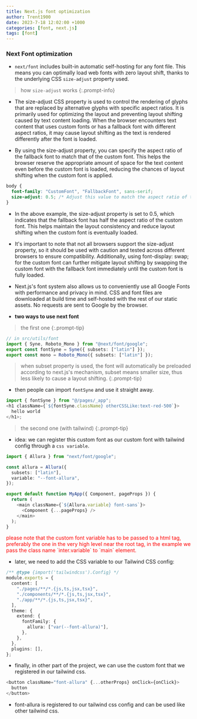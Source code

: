 ```yaml
---
title: Next.js font optimization
author: Trent1900
date: 2023-7-18 12:02:00 +1000
categories: [font, next.js]
tags: [font]
---
```


### Next Font optimization

- `next/font` includes built-in automatic self-hosting for any font file. This means you can optimally load web fonts with zero layout shift, thanks to the underlying CSS `size-adjust` property used.

> how `size-adjust` works <!-- prettier-ignore -->
{:.prompt-info}

- The size-adjust CSS property is used to control the rendering of glyphs that are replaced by alternative glyphs with specific aspect ratios. It is primarily used for optimizing the layout and preventing layout shifting caused by text content loading. When the browser encounters text content that uses custom fonts or has a fallback font with different aspect ratios, it may cause layout shifting as the text is rendered differently after the font is loaded.

- By using the size-adjust property, you can specify the aspect ratio of the fallback font to match that of the custom font. This helps the browser reserve the appropriate amount of space for the text content even before the custom font is loaded, reducing the chances of layout shifting when the custom font is applied.

```css
body {
  font-family: "CustomFont", "FallbackFont", sans-serif;
  size-adjust: 0.5; /* Adjust this value to match the aspect ratio of the "CustomFont" */
}
```

- In the above example, the size-adjust property is set to 0.5, which indicates that the fallback font has half the aspect ratio of the custom font. This helps maintain the layout consistency and reduce layout shifting when the custom font is eventually loaded.

- It's important to note that not all browsers support the size-adjust property, so it should be used with caution and tested across different browsers to ensure compatibility. Additionally, using font-display: swap; for the custom font can further mitigate layout shifting by swapping the custom font with the fallback font immediately until the custom font is fully loaded.

- Next.js's font system also allows us to conveniently use all Google Fonts with performance and privacy in mind. CSS and font files are downloaded at build time and self-hosted with the rest of our static assets. No requests are sent to Google by the browser.

- **two ways to use next font**

> the first one <!-- prettier-ignore -->
{:.prompt-tip}

```ts
// in src/utils/font
import { Syne, Roboto_Mono } from "@next/font/google";
export const fontSyne = Syne({ subsets: ["latin"] });
export const mono = Roboto_Mono({ subsets: ["latin"] });
```

> when subset property is used, the font will automatically be preloaded according to next.js's mechanism, subset means smaller size, thus less likely to cause a layout shifting. <!-- prettier-ignore -->
{:.prompt-tip}

- then people can import `fontSyne` and use it straight away.

```ts
import { fontSyne } from "@/pages/_app";
<h1 className={`${fontSyne.className} otherCSSLike:text-red-500`}>
  hello world
</h1>;
```

> the second one (with tailwind)<!-- prettier-ignore -->
{:.prompt-tip}

- idea: we can register this custom font as our custom font with tailwind config through a `css variable`.

```ts
import { Allura } from "next/font/google";

const allura = Allura({
  subsets: ["latin"],
  variable: "--font-allura",
});

export default function MyApp({ Component, pageProps }) {
  return (
    <main className={`${Allura.variable} font-sans`}>
      <Component {...pageProps} />
    </main>
  );
}
```

<p style="color:red">please note that the custom font variable has to be passed to a html tag, preferably the one in the very high level near the root tag, in the example we pass the class name `inter.variable` to `main` element.</p>

- later, we need to add the CSS variable to our Tailwind CSS config:

```ts
/** @type {import('tailwindcss').Config} */
module.exports = {
  content: [
    "./pages/**/*.{js,ts,jsx,tsx}",
    "./components/**/*.{js,ts,jsx,tsx}",
    "./app/**/*.{js,ts,jsx,tsx}",
  ],
  theme: {
    extend: {
      fontFamily: {
        allura: ["var(--font-allura)"],
      },
    },
  },
  plugins: [],
};
```

- finally, in other part of the project, we can use the custom font that we registered in our tailwind css.

```ts
<button className="font-allura" {...otherProps} onClick={onClick}>
  button
</button>
```

- font-allura is registered to our tailwind css config and can be used like other tailwind css.
